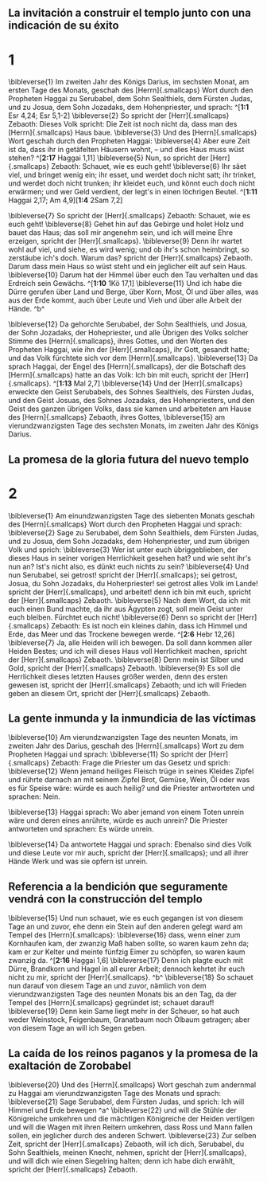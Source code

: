 ## La invitación a construir el templo junto con una indicación de su éxito
# 1
\bibleverse{1} Im zweiten Jahr des Königs Darius, im sechsten Monat, am ersten Tage des Monats, geschah des [Herrn]{.smallcaps} Wort durch den Propheten Haggai zu Serubabel, dem Sohn Sealthiels, dem Fürsten Judas, und zu Josua, dem Sohn Jozadaks, dem Hohenpriester, und sprach: ^[**1:1** Esr 4,24; Esr 5,1-2] \bibleverse{2} So spricht der [Herr]{.smallcaps} Zebaoth: Dieses Volk spricht: Die Zeit ist noch nicht da, dass man des [Herrn]{.smallcaps} Haus baue. \bibleverse{3} Und des [Herrn]{.smallcaps} Wort geschah durch den Propheten Haggai: \bibleverse{4} Aber eure Zeit ist da, dass ihr in getäfelten Häusern wohnt, – und dies Haus muss wüst stehen? ^[**2:17** Haggai 1,11] \bibleverse{5} Nun, so spricht der [Herr]{.smallcaps} Zebaoth: Schauet, wie es euch geht! \bibleverse{6} Ihr säet viel, und bringet wenig ein; ihr esset, und werdet doch nicht satt; ihr trinket, und werdet doch nicht trunken; ihr kleidet euch, und könnt euch doch nicht erwärmen; und wer Geld verdient, der legt's in einen löchrigen Beutel. 
 ^[**1:11** Haggai 2,17; Am 4,9][**1:4** 2Sam 7,2]

\bibleverse{7} So spricht der [Herr]{.smallcaps} Zebaoth: Schauet, wie es euch geht! \bibleverse{8} Gehet hin auf das Gebirge und holet Holz und bauet das Haus; das soll mir angenehm sein, und ich will meine Ehre erzeigen, spricht der [Herr]{.smallcaps}. \bibleverse{9} Denn ihr wartet wohl auf viel, und siehe, es wird wenig; und ob ihr's schon heimbringt, so zerstäube ich's doch. Warum das? spricht der [Herr]{.smallcaps} Zebaoth. Darum dass mein Haus so wüst steht und ein jeglicher eilt auf sein Haus. \bibleverse{10} Darum hat der Himmel über euch den Tau verhalten und das Erdreich sein Gewächs. ^[**1:10** 1Kö 17,1] \bibleverse{11} Und ich habe die Dürre gerufen über Land und Berge, über Korn, Most, Öl und über alles, was aus der Erde kommt, auch über Leute und Vieh und über alle Arbeit der Hände. ^b^ 
 

\bibleverse{12} Da gehorchte Serubabel, der Sohn Sealthiels, und Josua, der Sohn Jozadaks, der Hohepriester, und alle Übrigen des Volks solcher Stimme des [Herrn]{.smallcaps}, ihres Gottes, und den Worten des Propheten Haggai, wie ihn der [Herr]{.smallcaps}, ihr Gott, gesandt hatte; und das Volk fürchtete sich vor dem [Herrn]{.smallcaps}. \bibleverse{13} Da sprach Haggai, der Engel des [Herrn]{.smallcaps}, der die Botschaft des [Herrn]{.smallcaps} hatte an das Volk: Ich bin mit euch, spricht der [Herr]{.smallcaps}. ^[**1:13** Mal 2,7] \bibleverse{14} Und der [Herr]{.smallcaps} erweckte den Geist Serubabels, des Sohnes Sealthiels, des Fürsten Judas, und den Geist Josuas, des Sohnes Jozadaks, des Hohenpriesters, und den Geist des ganzen übrigen Volks, dass sie kamen und arbeiteten am Hause des [Herrn]{.smallcaps} Zebaoth, ihres Gottes, \bibleverse{15} am vierundzwanzigsten Tage des sechsten Monats, im zweiten Jahr des Königs Darius.


## La promesa de la gloria futura del nuevo templo
# 2
\bibleverse{1} Am einundzwanzigsten Tage des siebenten Monats geschah des [Herrn]{.smallcaps} Wort durch den Propheten Haggai und sprach: \bibleverse{2} Sage zu Serubabel, dem Sohn Sealthiels, dem Fürsten Judas, und zu Josua, dem Sohn Jozadaks, dem Hohenpriester, und zum übrigen Volk und sprich: \bibleverse{3} Wer ist unter euch übriggeblieben, der dieses Haus in seiner vorigen Herrlichkeit gesehen hat? und wie seht ihr's nun an? Ist's nicht also, es dünkt euch nichts zu sein? \bibleverse{4} Und nun Serubabel, sei getrost! spricht der [Herr]{.smallcaps}; sei getrost, Josua, du Sohn Jozadaks, du Hoherpriester! sei getrost alles Volk im Lande! spricht der [Herr]{.smallcaps}, und arbeitet! denn ich bin mit euch, spricht der [Herr]{.smallcaps} Zebaoth. \bibleverse{5} Nach dem Wort, da ich mit euch einen Bund machte, da ihr aus Ägypten zogt, soll mein Geist unter euch bleiben. Fürchtet euch nicht! \bibleverse{6} Denn so spricht der [Herr]{.smallcaps} Zebaoth: Es ist noch ein kleines dahin, dass ich Himmel und Erde, das Meer und das Trockene bewegen werde. ^[**2:6** Hebr 12,26] \bibleverse{7} Ja, alle Heiden will ich bewegen. Da soll dann kommen aller Heiden Bestes; und ich will dieses Haus voll Herrlichkeit machen, spricht der [Herr]{.smallcaps} Zebaoth. \bibleverse{8} Denn mein ist Silber und Gold, spricht der [Herr]{.smallcaps} Zebaoth. \bibleverse{9} Es soll die Herrlichkeit dieses letzten Hauses größer werden, denn des ersten gewesen ist, spricht der [Herr]{.smallcaps} Zebaoth; und ich will Frieden geben an diesem Ort, spricht der [Herr]{.smallcaps} Zebaoth. 


## La gente inmunda y la inmundicia de las víctimas
\bibleverse{10} Am vierundzwanzigsten Tage des neunten Monats, im zweiten Jahr des Darius, geschah des [Herrn]{.smallcaps} Wort zu dem Propheten Haggai und sprach: \bibleverse{11} So spricht der [Herr]{.smallcaps} Zebaoth: Frage die Priester um das Gesetz und sprich: \bibleverse{12} Wenn jemand heiliges Fleisch trüge in seines Kleides Zipfel und rührte darnach an mit seinem Zipfel Brot, Gemüse, Wein, Öl oder was es für Speise wäre: würde es auch heilig? und die Priester antworteten und sprachen: Nein. 

\bibleverse{13} Haggai sprach: Wo aber jemand von einem Toten unrein wäre und deren eines anrührte, würde es auch unrein? Die Priester antworteten und sprachen: Es würde unrein. 

\bibleverse{14} Da antwortete Haggai und sprach: Ebenalso sind dies Volk und diese Leute vor mir auch, spricht der [Herr]{.smallcaps}; und all ihrer Hände Werk und was sie opfern ist unrein. 

## Referencia a la bendición que seguramente vendrá con la construcción del templo
\bibleverse{15} Und nun schauet, wie es euch gegangen ist von diesem Tage an und zuvor, ehe denn ein Stein auf den anderen gelegt ward am Tempel des [Herrn]{.smallcaps}: \bibleverse{16} dass, wenn einer zum Kornhaufen kam, der zwanzig Maß haben sollte, so waren kaum zehn da; kam er zur Kelter und meinte fünfzig Eimer zu schöpfen, so waren kaum zwanzig da. ^[**2:16** Haggai 1,6] \bibleverse{17} Denn ich plagte euch mit Dürre, Brandkorn und Hagel in all eurer Arbeit; dennoch kehrtet ihr euch nicht zu mir, spricht der [Herr]{.smallcaps}. ^b^ \bibleverse{18} So schauet nun darauf von diesem Tage an und zuvor, nämlich von dem vierundzwanzigsten Tage des neunten Monats bis an den Tag, da der Tempel des [Herrn]{.smallcaps} gegründet ist; schauet darauf! \bibleverse{19} Denn kein Same liegt mehr in der Scheuer, so hat auch weder Weinstock, Feigenbaum, Granatbaum noch Ölbaum getragen; aber von diesem Tage an will ich Segen geben. 
 

## La caída de los reinos paganos y la promesa de la exaltación de Zorobabel
\bibleverse{20} Und des [Herrn]{.smallcaps} Wort geschah zum andernmal zu Haggai am vierundzwanzigsten Tage des Monats und sprach: \bibleverse{21} Sage Serubabel, dem Fürsten Judas, und sprich: Ich will Himmel und Erde bewegen ^a^ \bibleverse{22} und will die Stühle der Königreiche umkehren und die mächtigen Königreiche der Heiden vertilgen und will die Wagen mit ihren Reitern umkehren, dass Ross und Mann fallen sollen, ein jeglicher durch des anderen Schwert. \bibleverse{23} Zur selben Zeit, spricht der [Herr]{.smallcaps} Zebaoth, will ich dich, Serubabel, du Sohn Sealthiels, meinen Knecht, nehmen, spricht der [Herr]{.smallcaps}, und will dich wie einen Siegelring halten; denn ich habe dich erwählt, spricht der [Herr]{.smallcaps} Zebaoth.